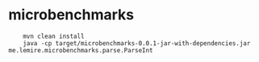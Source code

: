 microbenchmarks
===============

        mvn clean install
        java -cp target/microbenchmarks-0.0.1-jar-with-dependencies.jar me.lemire.microbenchmarks.parse.ParseInt
